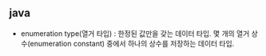## java
- enumeration type(열거 타입) : 한정된 값만을 갖는 데이터 타입. 몇 개의 열거 상수(enumeration constant) 중에서 하나의 상수를 저장하는 데이터 타입.
